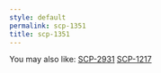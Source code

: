 ```yaml
---
style: default
permalink: scp-1351
title: scp-1351
---
```

You may also like:
[SCP-2931](http://scp-wiki.net/scp-2931)
[SCP-1217](http://scp-wiki.net/scp-1217)
